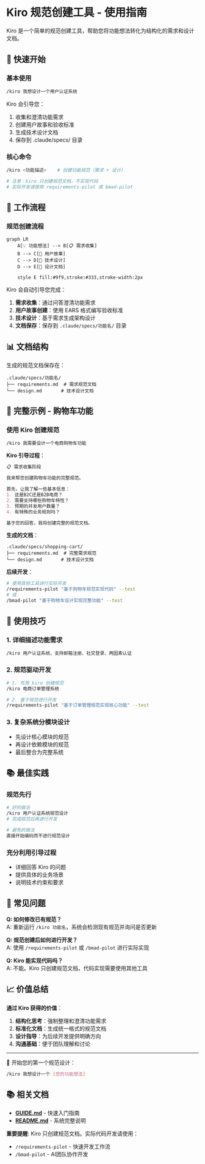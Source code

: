 # Kiro 规范创建工具 - 使用指南

Kiro 是一个简单的规范创建工具，帮助您将功能想法转化为结构化的需求和设计文档。

## 🚀 快速开始

### 基本使用
```bash
/kiro 我想设计一个用户认证系统
```

Kiro 会引导您：
1. 收集和澄清功能需求
2. 创建用户故事和验收标准
3. 生成技术设计文档
4. 保存到 .claude/specs/ 目录

### 核心命令
```bash
/kiro <功能描述>    # 创建功能规范（需求 + 设计）

# 注意：kiro 只创建规范文档，不实现代码
# 实际开发请使用 requirements-pilot 或 bmad-pilot
```

## 🎯 工作流程

### 规范创建流程
```mermaid
graph LR
    A[💡 功能想法] --> B[📋 需求收集]
    B --> C[📝 用户故事]
    C --> D[🎨 技术设计]
    D --> E[📄 设计文档]
    
    style E fill:#9f9,stroke:#333,stroke-width:2px
```

Kiro 会自动引导您完成：

1. **需求收集**：通过问答澄清功能需求
2. **用户故事创建**：使用 EARS 格式编写验收标准
3. **技术设计**：基于需求生成架构设计
4. **文档保存**：保存到 `.claude/specs/功能名/` 目录

## 📊 文档结构

生成的规范文档保存在：
```
.claude/specs/功能名/
├── requirements.md  # 需求规范文档
└── design.md       # 技术设计文档
```

## 🎯 完整示例 - 购物车功能

### 使用 Kiro 创建规范
```bash
/kiro 我需要设计一个电商购物车功能
```

**Kiro 引导过程**：
```markdown
📋 需求收集阶段

我来帮您创建购物车功能的完整规范。

首先，让我了解一些基本信息：
1. 这是B2C还是B2B电商？
2. 需要支持哪些购物车特性？
3. 预期的并发用户数量？
4. 有特殊的业务规则吗？

基于您的回答，我将创建完整的规范文档。
```

**生成的文档**：
```
.claude/specs/shopping-cart/
├── requirements.md  # 完整需求规范
└── design.md       # 技术设计文档
```

**后续开发**：
```bash
# 使用其他工具进行实际开发
/requirements-pilot "基于购物车规范实现代码" --test
# 或
/bmad-pilot "基于购物车设计实现完整功能" --test
```

## 🎨 使用技巧

### 1. 详细描述功能需求
```bash
/kiro 用户认证系统，支持邮箱注册、社交登录、两因素认证
```

### 2. 规范驱动开发
```bash
# 1. 先用 kiro 创建规范
/kiro 电商订单管理系统

# 2. 基于规范进行开发
/requirements-pilot "基于订单管理规范实现核心功能" --test
```

### 3. 复杂系统分模块设计
- 先设计核心模块的规范
- 再设计依赖模块的规范
- 最后整合为完整系统

## 📚 最佳实践

### 规范先行
```bash
# 好的做法
/kiro 用户认证系统规范设计
# 完成规范后再进行开发

# 避免的做法  
直接开始编码而不进行规范设计
```

### 充分利用引导过程
- 详细回答 Kiro 的问题
- 提供具体的业务场景
- 说明技术约束和要求

## 🔧 常见问题

**Q: 如何修改已有规范？**  
A: 重新运行 `/kiro 功能名`，系统会检测现有规范并询问是否更新

**Q: 规范创建后如何进行开发？**  
A: 使用 `/requirements-pilot` 或 `/bmad-pilot` 进行实际实现

**Q: Kiro 能实现代码吗？**  
A: 不能。Kiro 只创建规范文档，代码实现需要使用其他工具

## 📈 价值总结

**通过 Kiro 获得的价值**：

1. **结构化思考**：强制整理和澄清功能需求
2. **标准化文档**：生成统一格式的规范文档
3. **设计指导**：为后续开发提供明确方向
4. **沟通基础**：便于团队理解和讨论

---

🎉 开始您的第一个规范设计：

```bash
/kiro 我想设计一个 [您的功能想法]
```

## 📚 相关文档

- **[GUIDE.md](./GUIDE.md)** - 快速入门指南
- **[README.md](./README.md)** - 系统完整说明

**重要提醒**: Kiro 只创建规范文档。实际代码开发请使用：
- `/requirements-pilot` - 快速开发工作流
- `/bmad-pilot` - AI团队协作开发